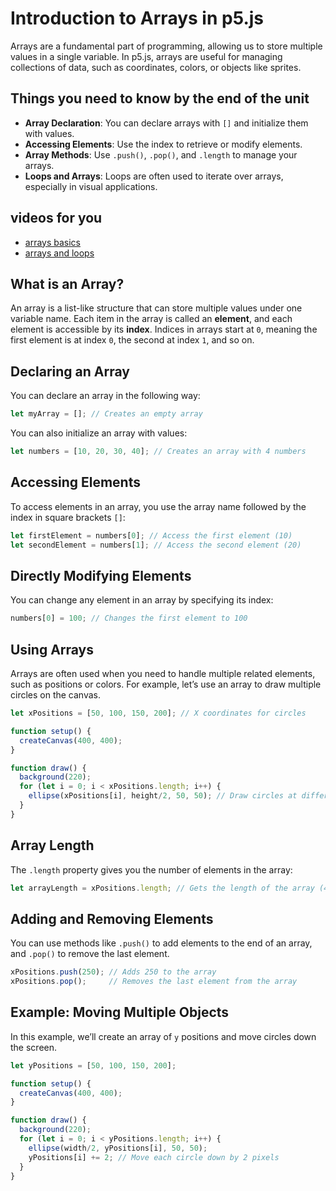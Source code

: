# Introduction to Arrays in p5.js

Arrays are a fundamental part of programming, allowing us to store multiple values in a single variable. In p5.js, arrays are useful for managing collections of data, such as coordinates, colors, or objects like sprites. 

## Things you need to know by the end of the unit

- **Array Declaration**: You can declare arrays with `[]` and initialize them with values.
- **Accessing Elements**: Use the index to retrieve or modify elements.
- **Array Methods**: Use `.push()`, `.pop()`, and `.length` to manage your arrays.
- **Loops and Arrays**: Loops are often used to iterate over arrays, especially in visual applications.

## videos for you
- [arrays basics](https://thecodingtrain.com/tracks/code-programming-with-p5-js/code/7-arrays/1-arrays)
- [arrays and loops](https://thecodingtrain.com/tracks/code-programming-with-p5-js/code/7-arrays/2-arrays-loops)


## What is an Array?

An array is a list-like structure that can store multiple values under one variable name. Each item in the array is called an **element**, and each element is accessible by its **index**. Indices in arrays start at `0`, meaning the first element is at index `0`, the second at index `1`, and so on.

## Declaring an Array

You can declare an array in the following way:

```javascript
let myArray = []; // Creates an empty array
```

You can also initialize an array with values:

```javascript
let numbers = [10, 20, 30, 40]; // Creates an array with 4 numbers
```

## Accessing Elements

To access elements in an array, you use the array name followed by the index in square brackets `[]`:

```javascript
let firstElement = numbers[0]; // Access the first element (10)
let secondElement = numbers[1]; // Access the second element (20)
```

## Directly Modifying Elements

You can change any element in an array by specifying its index:

```javascript
numbers[0] = 100; // Changes the first element to 100
```

## Using Arrays

Arrays are often used when you need to handle multiple related elements, such as positions or colors. For example, let’s use an array to draw multiple circles on the canvas.

```javascript
let xPositions = [50, 100, 150, 200]; // X coordinates for circles

function setup() {
  createCanvas(400, 400);
}

function draw() {
  background(220);
  for (let i = 0; i < xPositions.length; i++) {
    ellipse(xPositions[i], height/2, 50, 50); // Draw circles at different X positions
  }
}
```

## Array Length

The `.length` property gives you the number of elements in the array:

```javascript
let arrayLength = xPositions.length; // Gets the length of the array (4)
```

## Adding and Removing Elements

You can use methods like `.push()` to add elements to the end of an array, and `.pop()` to remove the last element.

```javascript
xPositions.push(250); // Adds 250 to the array
xPositions.pop();     // Removes the last element from the array
```

## Example: Moving Multiple Objects

In this example, we’ll create an array of `y` positions and move circles down the screen.

```javascript
let yPositions = [50, 100, 150, 200];

function setup() {
  createCanvas(400, 400);
}

function draw() {
  background(220);
  for (let i = 0; i < yPositions.length; i++) {
    ellipse(width/2, yPositions[i], 50, 50);
    yPositions[i] += 2; // Move each circle down by 2 pixels
  }
}
```



